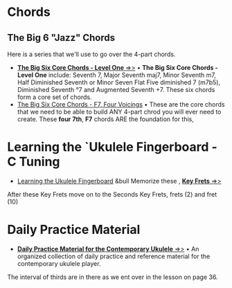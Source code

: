 # Chords

## The Big 6 "Jazz" Chords

Here is a series that we'll use to go over the 4-part chords.

- [**The Big Six Core Chords - Level One** =>>](https://learningukulele.com/series/code/UL42L1) &bull; **The Big Six Core Chords - Level One** include: Seventh 7, Major Seventh maj7, Minor Seventh m7, Half Diminished Seventh or Minor Seven Flat Five diminished 7 (m7b5), Diminished Seventh °7 and Augmented Seventh +7. These six chords form a core set of chords.
- [The Big Six Core Chords - F7, Four Voicings](https://learningukulele.com/lessons/code/UL42L1-7) &bull; These are the core chords that we need to be able to build ANY 4-part chrod you will ever need to create. These **four 7th**, **F7** chords ARE the foundation for this,


# Learning the `Ukulele Fingerboard - C Tuning

- [Learning the Ukulele Fingerboard](https://learningukulele.com/series/code/UL07) &bull Memorize these , [**Key Frets** =>>](https://learningukulele.com/lessons/code/UL07-Cf-0-5-7)

After these Key Frets move on to the Seconds Key Frets, frets (2) and fret (10)


# Daily Practice Material

- [**Daily Practice Material for the Contemporary Ukulele** =>>](https://learningukulele.com/books/code/PMG1UKE) &bull; An organized collection of daily practice and reference material for the contemporary ukulele player.

The interval of thirds are in there as we ent over in the lesson on page 36.
